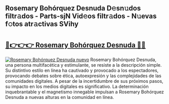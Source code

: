 ## Rosemary Bohórquez Desnuda D𝚎sn𝚞dos filtr𝚊dos - Parts-sjN Vid𝚎os filtr𝚊dos - N𝚞evas f𝚘tos atr𝚊ctivas SVihy

# <h2><a href="http://mb6l88.tromn.icu/?c=Rosemary+Boh%c3%b3rquez+Desnuda">🔗👉👉👉 Rosemary Bohórquez Desnuda 🔗🔗</a></h2>

[![Rosemary Bohórquez Desnuda nuevo](https://i.imgur.com/pEAQMta.gif)](http://mb6l88.tromn.icu/?c=Rosemary+Boh%c3%b3rquez+Desnuda)
Rosemary Bohórquez Desnuda, una persona multifacética y estimulante, se resiste a la descripción simple. Su distintivo estilo en línea ha cautivado y provocado a los espectadores, provocando debates sobre ética, autoexpresión y las complejidades de las comunidades digitales. A pesar de la incertidumbre de sus próximos pasos, su impacto en los medios digitales es significativo. La determinación inquebrantable y el magnetismo innegable impulsan a Rosemary Bohórquez Desnuda a nuevas alturas en la comunidad en línea.
